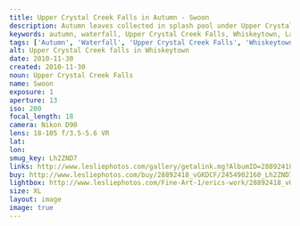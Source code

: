 ```yaml
---
title: Upper Crystal Creek Falls in Autumn - Swoon
description: Autumn leaves collected in splash pool under Upper Crystal Creek Falls
keywords: autumn, waterfall, Upper Crystal Creek Falls, Whiskeytown, Landscape
tags: ['Autumn', 'Waterfall', 'Upper Crystal Creek Falls', 'Whiskeytown', 'Landscape']
alt: Upper Crystal Creek falls in Whiskeytown
date: 2010-11-30
created: 2010-11-30
noun: Upper Crystal Creek Falls
name: Swoon
exposure: 1
aperture: 13
iso: 200
focal_length: 18
camera: Nikon D90
lens: 18-105 f/3.5-5.6 VR
lat: 
lon: 
smug_key: Lh2ZND7
links: http://www.lesliephotos.com/gallery/getalink.mg?AlbumID=28892418&AlbumKey=vGKDCF&ImageID=2454902160&ImageKey=Lh2ZND7&how=forum&Page=1
buy: http://www.lesliephotos.com/buy/28892418_vGKDCF/2454902160_Lh2ZND7/
lightbox: http://www.lesliephotos.com/Fine-Art-1/erics-work/28892418_vGKDCF#!i=2454902160&k=Lh2ZND7&lb=1&s=A
size: XL
layout: image
image: true
---
```

